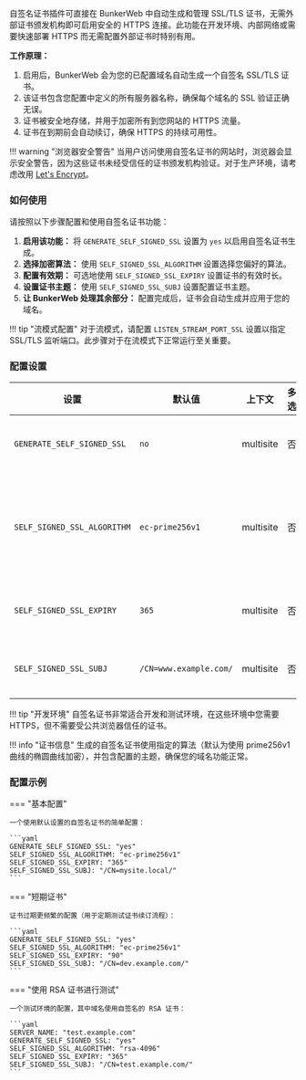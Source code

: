 自签名证书插件可直接在 BunkerWeb 中自动生成和管理 SSL/TLS 证书，无需外部证书颁发机构即可启用安全的 HTTPS 连接。此功能在开发环境、内部网络或需要快速部署 HTTPS 而无需配置外部证书时特别有用。

**工作原理：**

1.  启用后，BunkerWeb 会为您的已配置域名自动生成一个自签名 SSL/TLS 证书。
2.  该证书包含您配置中定义的所有服务器名称，确保每个域名的 SSL 验证正确无误。
3.  证书被安全地存储，并用于加密所有到您网站的 HTTPS 流量。
4.  证书在到期前会自动续订，确保 HTTPS 的持续可用性。

!!! warning "浏览器安全警告"
    当用户访问使用自签名证书的网站时，浏览器会显示安全警告，因为这些证书未经受信任的证书颁发机构验证。对于生产环境，请考虑改用 [Let's Encrypt](#lets-encrypt)。

### 如何使用

请按照以下步骤配置和使用自签名证书功能：

1.  **启用该功能：** 将 `GENERATE_SELF_SIGNED_SSL` 设置为 `yes` 以启用自签名证书生成。
2.  **选择加密算法：** 使用 `SELF_SIGNED_SSL_ALGORITHM` 设置选择您偏好的算法。
3.  **配置有效期：** 可选地使用 `SELF_SIGNED_SSL_EXPIRY` 设置证书的有效时长。
4.  **设置证书主题：** 使用 `SELF_SIGNED_SSL_SUBJ` 设置配置证书主题。
5.  **让 BunkerWeb 处理其余部分：** 配置完成后，证书会自动生成并应用于您的域名。

!!! tip "流模式配置"
    对于流模式，请配置 `LISTEN_STREAM_PORT_SSL` 设置以指定 SSL/TLS 监听端口。此步骤对于在流模式下正常运行至关重要。

### 配置设置

| 设置                        | 默认值                 | 上下文    | 多选 | 描述                                                                                           |
| --------------------------- | ---------------------- | --------- | ---- | ---------------------------------------------------------------------------------------------- |
| `GENERATE_SELF_SIGNED_SSL`  | `no`                   | multisite | 否   | **启用自签名：** 设置为 `yes` 以启用自动自签名证书生成。                                       |
| `SELF_SIGNED_SSL_ALGORITHM` | `ec-prime256v1`        | multisite | 否   | **证书算法：** 用于证书生成的算法：`ec-prime256v1`、`ec-secp384r1`、`rsa-2048` 或 `rsa-4096`。 |
| `SELF_SIGNED_SSL_EXPIRY`    | `365`                  | multisite | 否   | **证书有效期：** 自签名证书的有效天数（默认为 1 年）。                                         |
| `SELF_SIGNED_SSL_SUBJ`      | `/CN=www.example.com/` | multisite | 否   | **证书主题：** 证书的主题字段，用于标识域名。                                                  |

!!! tip "开发环境"
    自签名证书非常适合开发和测试环境，在这些环境中您需要 HTTPS，但不需要受公共浏览器信任的证书。

!!! info "证书信息"
    生成的自签名证书使用指定的算法（默认为使用 prime256v1 曲线的椭圆曲线加密），并包含配置的主题，确保您的域名功能正常。

### 配置示例

=== "基本配置"

    一个使用默认设置的自签名证书的简单配置：

    ```yaml
    GENERATE_SELF_SIGNED_SSL: "yes"
    SELF_SIGNED_SSL_ALGORITHM: "ec-prime256v1"
    SELF_SIGNED_SSL_EXPIRY: "365"
    SELF_SIGNED_SSL_SUBJ: "/CN=mysite.local/"
    ```

=== "短期证书"

    证书过期更频繁的配置（用于定期测试证书续订流程）：

    ```yaml
    GENERATE_SELF_SIGNED_SSL: "yes"
    SELF_SIGNED_SSL_ALGORITHM: "ec-prime256v1"
    SELF_SIGNED_SSL_EXPIRY: "90"
    SELF_SIGNED_SSL_SUBJ: "/CN=dev.example.com/"
    ```

=== "使用 RSA 证书进行测试"

    一个测试环境的配置，其中域名使用自签名的 RSA 证书：

    ```yaml
    SERVER_NAME: "test.example.com"
    GENERATE_SELF_SIGNED_SSL: "yes"
    SELF_SIGNED_SSL_ALGORITHM: "rsa-4096"
    SELF_SIGNED_SSL_EXPIRY: "365"
    SELF_SIGNED_SSL_SUBJ: "/CN=test.example.com/"
    ```
